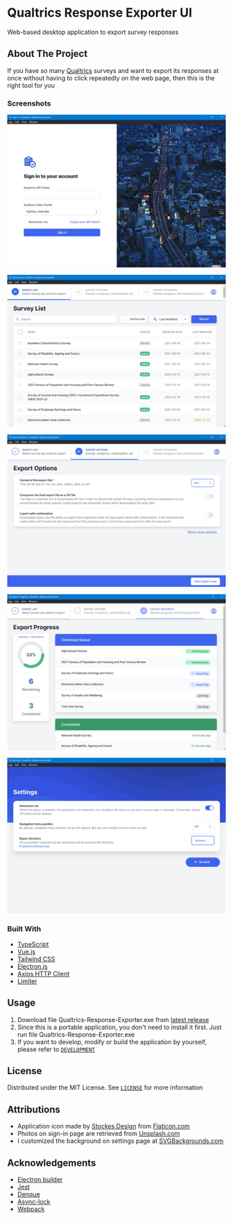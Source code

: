 # Qualtrics Response Exporter UI
Web-based desktop application to export survey responses

## About The Project
If you have so many [Qualtrics](https://www.qualtrics.com) surveys and want to export its responses at once without having to click repeatedly on the web page, then this is the right tool for you

### Screenshots

![Sign-in](images/1-sign-in.jpg)

![Survey List](images/2-survey-list.jpg)

![Export Options](images/3-export-options.jpg)

![Export Progress](images/4-export-progress.jpg)

![Settings](images/5-settings.jpg)

### Built With
* [TypeScript](https://www.typescriptlang.org/)
* [Vue.js](https://v3.vuejs.org/)
* [Tailwind	CSS](https://tailwindcss.com/)
* [Electron.js](https://www.electronjs.org/)
* [Axios HTTP Client](https://axios-http.com/)
* [Limiter](https://github.com/jhurliman/node-rate-limiter)


## Usage
1. Download file Qualtrics-Response-Exporter.exe from [latest release](https://github.com/deddyss/qualtrics-response-exporter-ui/releases/latest)
2. Since this is a portable application, you don't need to install it first. Just run file Qualtrics-Response-Exporter.exe
3. If you want to develop, modify or build the application by yourself, please refer to [`DEVELOPMENT`](DEVELOPMENT.md)

## License
Distributed under the MIT License. See [`LICENSE`](LICENSE) for more information


## Attributions
* Application icon made by <a href="https://www.flaticon.com/authors/stockes-design" title="Stockes Design">Stockes Design</a> from <a href="https://www.flaticon.com/" title="Flaticon">Flaticon.com</a>
* Photos on sign-in page are retrieved from <a href="https://unsplash.com/">Unsplash.com</a>
* I customized the background on settings page at [SVGBackgrounds.com](https://www.svgbackgrounds.com/)


## Acknowledgements
* [Electron builder](https://www.electron.build/)
* [Jest](https://jestjs.io/)
* [Denque](https://github.com/invertase/denque)
* [Async-lock](https://github.com/rogierschouten/async-lock)
* [Webpack](https://webpack.js.org/)
